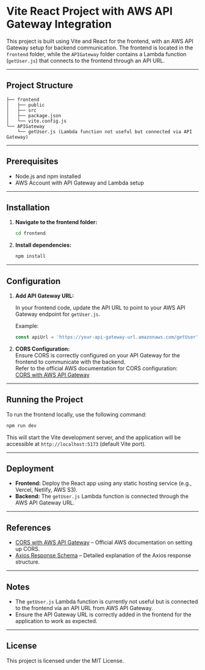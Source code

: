 
# Vite React Project with AWS API Gateway Integration  

This project is built using Vite and React for the frontend, with an AWS API Gateway setup for backend communication. The frontend is located in the `frontend` folder, while the `APIGateway` folder contains a Lambda function (`getUser.js`) that connects to the frontend through an API URL.  

---

## Project Structure  

```
├── frontend
│   ├── public
│   ├── src
│   ├── package.json
│   └── vite.config.js
└── APIGateway
    └── getUser.js (Lambda function not useful but connected via API Gateway)
```

---

## Prerequisites  

- Node.js and npm installed  
- AWS Account with API Gateway and Lambda setup  

---

## Installation  

1. **Navigate to the frontend folder:**  
    ```bash
    cd frontend
    ```

2. **Install dependencies:**  
    ```bash
    npm install
    ```

---

## Configuration  

1. **Add API Gateway URL:**  

   In your frontend code, update the API URL to point to your AWS API Gateway endpoint for `getUser.js`.  

   Example:  
   ```js
   const apiUrl = 'https://your-api-gateway-url.amazonaws.com/getUser';
   ```

2. **CORS Configuration:**  
   Ensure CORS is correctly configured on your API Gateway for the frontend to communicate with the backend.  
   Refer to the official AWS documentation for CORS configuration:  
   [CORS with AWS API Gateway](https://docs.aws.amazon.com/apigateway/latest/developerguide/how-to-cors.html)  

---

## Running the Project  

To run the frontend locally, use the following command:  

```bash
npm run dev
```

This will start the Vite development server, and the application will be accessible at `http://localhost:5173` (default Vite port).  

---

## Deployment  

- **Frontend:** Deploy the React app using any static hosting service (e.g., Vercel, Netlify, AWS S3).  
- **Backend:** The `getUser.js` Lambda function is connected through the AWS API Gateway URL.  

---

## References  

- [CORS with AWS API Gateway](https://docs.aws.amazon.com/apigateway/latest/developerguide/how-to-cors.html) – Official AWS documentation on setting up CORS.  
- [Axios Response Schema](https://axios-http.com/docs/res_schema) – Detailed explanation of the Axios response structure.  

---

## Notes  

- The `getUser.js` Lambda function is currently not useful but is connected to the frontend via an API URL from AWS API Gateway.  
- Ensure the API Gateway URL is correctly added in the frontend for the application to work as expected.  

---

## License  

This project is licensed under the MIT License.  

